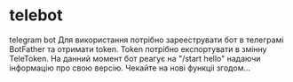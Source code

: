 # telebot
telegram bot
Для використання потрібно зарееструвати бот в телеграмі BotFather та отримати token.
Token потрібно експортувати в змінну TeleToken.
На данний момент бот реагує на "/start hello" надаючи інформацію про свою версію.
Чекайте на нові функціі згодом...
